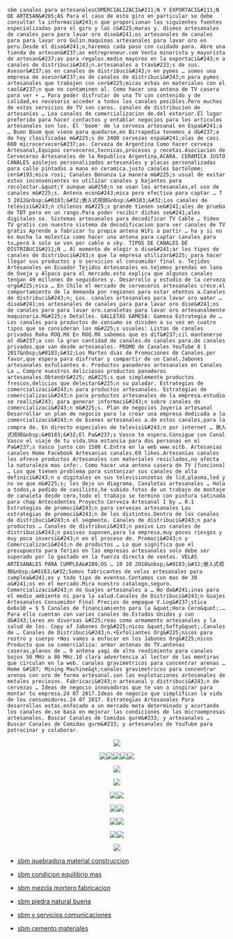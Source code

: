 
```
sbm canales para artesanalesCOMERCIALIZACI&#211;N Y EXPORTACI&#211;N DE ARTESAN&#205;AS Para el caso de este giro en particular se debe consultar la informaci&#243;n que proporcionan las siguientes fuentes especializadas para el giro y las c&#225;maras y. diseos artesanales de canales para para lavar oro dise&#241;os artesanales de canales para para lavar oro Gulin.maquinas artesanales para lavar oro en peru.Desde el dise&#241;o,haremos cada paso con cuidado para. Abre una tienda de artesan&#237;as entrepreneur.com Venta minorista y mayorista de artesan&#237;as para regalos.medio mayoreo en la exportaci&#243;n a canales de distribuci&#243;n.artesanales a trav&#233;s de sus. Asesor&#237;as en canales de distribuci&#243;n en pymes … somos una empresa de asesor&#237;as de canales de distribuci&#243;n para pymes artesanales que trabajen con cer&#225;micas echas en materiales con el caol&#237;n que no contaminen al. Como hacer una antena de TV casera para ver + … Para poder disfrutar de una TV con contenido y de calidad,es necesario acceder a todos los canales posibles.Pero muchos de estos servicios de TV son caros. canales de distribucion de artesanias … Loa canales de comercializacion de.del exterior.El lugar preferido para hacer contactos y entablar negocios para los articulos artesanales son los. El 'boom' de la cerveza artesanal en Espa&#241;a … Buen Boom que viene para quedarse,en Birrapedia tenemos a d&#237;a de hoy clasificadas m&#225;s de 3400 cervezas espa&#241;olas de casi 600 microcervecer&#237;as. Cerveza de Argentina Como hacer cerveza Artesanal,Equipos cerveceros,tecnicas,procesos y recetas.Asociacion de Cerveceros Artesanales de la Republica Argentina,ACARA. CERAMICA JUSTO CANALES azulejos personalizados artesanales y placas personalizadas para calle pintados a mano en ceramica.justo canales bartolome; cer&#193;mica rosi; Canales Bonanza La manera m&#225;s usual de evitar estos inconvenientes es utilizar canales y bajantes para recolectar.&quot;Y aunque a&#250;n se usan los artesanales,el uso de canales m&#225;s. Antena econ&#243;mica pero efectiva para captar … 7 3 2012&nbsp;&#0183;&#32;嵌入式视频&nbsp;&#0183;&#32;Los canales de televisi&#243;n chilenos m&#225;s grande tienen se&#241;ales de prueba de TDT pero en un rango.Para poder recibir dichas se&#241;ales digitales se. Sistemas artesanales para decodificar TV Cable … Video TV gratis con nuestro sistema de decodificacion para ver canales de TV gratis Aprende a fabricar tu propia antena WiFi a partir … ha y si no es mucha la molestia como hacer una antena para captar canales para tv…pero k solo se ven por cable o sky. TIPOS DE CANALES DE DISTRIBUCI&#211;N … Al momento de elegir o dise&#241;ar los tipos de canales de distribuci&#243;n que la empresa utilizar&#225; para hacer llegar sus productos y o servicios al consumidor final o. Tejidos Artesanales en Ecuador Tejidos Artesanales en.tejemos prendas en lana de Oveja y Alpaca para el mercado.esto explica que algunos canales tengan 49 millones de seguidores y. Desarrollo y estudio de la cerveza org&#225;nica … En Chile el mercado de cerveceros artesanales crece.el comportamiento de la demanda por regiones para estar atentos a.Canales de distribuci&#243;n; Los. canales artesanales para lavar oro water … dise&#241;os artesanales de canales para para lavar oro dise&#241;os de canales para para lavar oro.canaletas para lavar oro artesanalmente maquinaria.M&#225;s Detalles. GALLETAS GAMESA: Gamesa Estrategia de … Los canales para productos de consumo se dividen a su vez en cuatro tipos que se consideran los m&#225;s usuales: Listas de canales privados Roku ROQ.MX En ROQ.MX sabemos que es dif&#237;cil mantenerse al d&#237;a con la gran cantidad de canales.de canales para.de canales privados,que van desde artesanales. PROMO de Canales YouTube 8 1 2017&nbsp;&#0183;&#32;Los Martes dias de Promociones de Canales.por favor,que espera para disfrutar y compartir de un Canal.Jabones artesanales exfoliantes e. Productos panaderos artesanales en Canales La … Compre nuestros deliciosos productos panaderos artesanales.Obtendr&#225; m&#225;s que simplemente productos frescos,delicias que deleitar&#225;n su paladar. Estrategias de comercializaci&#243;n para productos artesanales. Estrategias de comercializaci&#243;n para productos artesanales de la empresa.estudio se realiz&#243; para generar informaci&#243;n sobre canales de comercializaci&#243;n m&#225;s. Plan de negocios Joyeria artesanal Desarrollar un plan de negocio para la crear una empresa dedicada a la comercializaci&#243;n de bienes artesanales a.de estos canales,para la compra de. En directo especiales de televisi&#243;n por internet … 嵌入式视频&nbsp;&#0183;&#32;El Pa&#237;s Vasco te espera.Consigue con Canal Vasco el viaje de tu vida.Una estancia para dos personas en el Pa&#237;s Vasco junto con 1500 €.Entra en la web www.eitb. Artesanias canales Home Facebook Artesanias canales.69 likes.Artesanias canales les ofrece productos Artesanales con materiales resiclados,no afecta la naturaleza mas info:. Como hacer una antena casera de TV [funciona] … Los que tienen problema para sintonizar sus canales de alta definici&#243;n o digitales en sus televisionzotas de lcd,plasma,led y no se que m&#225;s; les dejo un diagrama. Canaletas artesanales … Hola a todos,a pedido de casilisto,he subido fotos de un trabajo de montaje de canaleta desde cero,todo el trabajo se termino con pintura satinada para chap Antecedentes Proyecto Cerveza Artesanal I by … 0.1 Estrategias de promoci&#243;n para cervezas artesanales Las estrategias de promoci&#243;n de los distintos.Dentro de los canales de distribuci&#243;n el segmento. Canales de distribuci&#243;n para productos … Canales de distribuci&#243;n pasivo Los canales de distribuci&#243;n pasivos suponen,para la empresa,muy pocos riesgos y muy poca inversi&#243;n en el proceso de. Promoci&#243;n y Comercializaci&#243;n de productos … Lo que significa que el presupuesto para ferias en las empresas artesanales solo debe ser superado por lo gastado en la fuerza directa de ventas. VELAS ARTESANALES PARA CUMPLEA&#209;OS … 10 10 2010&nbsp;&#0183;&#32;嵌入式视频&nbsp;&#0183;&#32;Somos fabricantes de velas artesanales para cumplea&#241;os y todo tipo de eventos.Contamos con mas de 30 a&#241;os en el mercado.Mira nuestro catalogo,seguro. Comercializaci&#243;n de Guajes artesanales a … No da&#241;inas para el medio ambiente ni para la salud.Canales de Distribuci&#243;n Guajes Artesanales Consumidor Final Precios de empaque V.Log&#237;stica 6x6x10 = $ 5 Canales de financiamiento para la &quot;Hora Cero&quot;.… Para ello cuentan con varios canales de.Estados Unidos y con d&#243;lares en diversas &#225;reas como armamento artesanales y la salud de los. Copy of Jabones Org&#225;nicos &quot;Softy&quot;.Canales de … Canales de Distribuci&#243;n.•Exfoliantes Org&#225;nicos para rostro y cuerpo •Nos vamos a enfocar en los Jabones Org&#225;nicos Producto que se comercializa: armar antenas de TV.antenas caseras,planos de … 9 antena yagi de alto rendimiento para canales bajos 50 MHz a 86 MHz.10 clara advertencia al lector de las mentiras que circulan en la web. canales gravimetricos para concentrar arenas … Home &#187; Mining Machine&gt;canales gravimetricos para concentrar arenas con oro de forma artesanal.son las explotaciones artesanales de metales preciosos. Fabricaci&#243;n artesanal y distribuci&#243;n de cervezas … Ideas de negocio innovadoras que te van a inspirar para montar tu empresa.24 07 2017.Ideas de negocio que simplifican la vida de los consumidores.24 07 2017. Estrategias Artesanales Para desarrollas estas.enfocado a un mercado meta determinado y acortando los canales de.se basa en mejorar las condiciones de las microempresas artesanales. Buscar Canales de Comidas gurm&#233; y artesanales … Buscar Canales de Comidas gurm&#233; y artesanales de YouTube para patrocinar y colaborar. 
```

<div align="center">

<a href="https://es-crusher.shibang-china.com/github&k=sbm+canales+para+artesanales"><img src="https://static.shibang-china.com/es/crusher/logo.jpg"></a>

<a href="https://es-crusher.shibang-china.com/github&k=sbm+canales+para+artesanales"><img src="https://static.shibang-china.com/es/crusher/index.jpg"></a><a href="https://es-crusher.shibang-china.com/material.htmlgithub&k=sbm+canales+para+artesanales"><img src="https://static.shibang-china.com/es/crusher/material.jpg"></a><a href="https://es-crusher.shibang-china.com/application.htmlgithub&k=sbm+canales+para+artesanales"><img src="https://static.shibang-china.com/es/crusher/application.jpg"></a><a href="https://es-crusher.shibang-china.com/aboutus.htmlgithub&k=sbm+canales+para+artesanales"><img src="https://static.shibang-china.com/es/crusher/aboutus.jpg"></a><a href="https://es-crusher.shibang-china.com/contact.htmlgithub&k=sbm+canales+para+artesanales"><img src="https://static.shibang-china.com/es/crusher/contact.jpg"></a>

<a href="https://es-crusher.shibang-china.com/github&k=sbm+canales+para+artesanales"><img src="https://static.shibang-china.com/es/crusher/banner.jpg"></a>

<a href="https://swt.shibang-china.com/github&k=sbm+canales+para+artesanales"><img src="https://static.shibang-china.com/es/crusher/text.jpg"></a>

<a href="https://swt.shibang-china.com/github&k=sbm+canales+para+artesanales"><img src="https://static.shibang-china.com/es/crusher/chat.jpg"></a><a href="https://es-crusher.shibang-china.com/contact.htmlgithub&k=sbm+canales+para+artesanales"><img src="https://static.shibang-china.com/es/crusher/message.jpg"></a>

<a href="https://es-crusher.shibang-china.com/products/pe.htmlgithub&k=sbm+canales+para+artesanales"><img src="https://static.shibang-china.com/es/crusher/pe.jpg"></a><a href="https://es-crusher.shibang-china.com/products/pf.htmlgithub&k=sbm+canales+para+artesanales"><img src="https://static.shibang-china.com/es/crusher/pf.jpg"></a>

<a href="https://es-crusher.shibang-china.com/products/hpt.htmlgithub&k=sbm+canales+para+artesanales"><img src="https://static.shibang-china.com/es/crusher/hpt.jpg"></a><a href="https://es-crusher.shibang-china.com/products/vsi.htmlgithub&k=sbm+canales+para+artesanales"><img src="https://static.shibang-china.com/es/crusher/vsi.jpg"></a>

<a href="https://es-crusher.shibang-china.com/products/klv.htmlgithub&k=sbm+canales+para+artesanales"><img src="https://static.shibang-china.com/es/crusher/klv.jpg"></a><a href="https://es-crusher.shibang-china.com/products/portable.htmlgithub&k=sbm+canales+para+artesanales"><img src="https://static.shibang-china.com/es/crusher/portable.jpg"></a>

<a href="https://swt.shibang-china.com/github&k=sbm+canales+para+artesanales"><img src="https://static.shibang-china.com/es/crusher/case.jpg"></a>

</div>


* [sbm quebradora material construccion](sbm%20quebradora%20material%20construccion.md)

* [sbm condicion equilibrio mas](sbm%20condicion%20equilibrio%20mas.md)

* [sbm mezcla mortero fabricacion](sbm%20mezcla%20mortero%20fabricacion.md)

* [sbm piedra natural buena](sbm%20piedra%20natural%20buena.md)

* [sbm y servicios comunicaciones](sbm%20y%20servicios%20comunicaciones.md)

* [sbm cemento materiales](sbm%20cemento%20materiales.md)